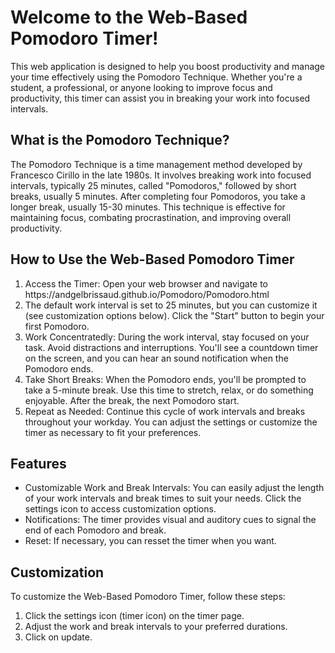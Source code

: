 <h1>Welcome to the Web-Based Pomodoro Timer!</h1>
<p></p>This web application is designed to help you boost productivity and manage your time effectively using the Pomodoro Technique. 
Whether you're a student, a professional, or anyone looking to improve focus and productivity, this timer can assist you in breaking your work into focused intervals.</p>

<h2>What is the Pomodoro Technique?</h2>
<p></p>The Pomodoro Technique is a time management method developed by Francesco Cirillo in the late 1980s. 
It involves breaking work into focused intervals, typically 25 minutes, called "Pomodoros," followed by short breaks, usually 5 minutes. 
After completing four Pomodoros, you take a longer break, usually 15-30 minutes. This technique is effective for maintaining focus, combating procrastination, and improving overall productivity.</p>
<h2>How to Use the Web-Based Pomodoro Timer</h2>
<ol>
    <li> Access the Timer: Open your web browser and navigate to https://andgelbrissaud.github.io/Pomodoro/Pomodoro.html </li>
    <li> The default work interval is set to 25 minutes, but you can customize it (see customization options below). Click the "Start" button to begin your first Pomodoro.</li>
    <li> Work Concentratedly: During the work interval, stay focused on your task. Avoid distractions and interruptions. You'll see a countdown timer on the screen, and you can hear an sound notification when the Pomodoro ends.</li>
    <li> Take Short Breaks: When the Pomodoro ends, you'll be prompted to take a 5-minute break. Use this time to stretch, relax, or do something enjoyable. After the break, the next Pomodoro start.</li>
    <li> Repeat as Needed: Continue this cycle of work intervals and breaks throughout your workday. You can adjust the settings or customize the timer as necessary to fit your preferences.</li>
</ol>
<h2>Features</h2>
<ul>
    <li> Customizable Work and Break Intervals: You can easily adjust the length of your work intervals and break times to suit your needs. Click the settings icon to access customization options.</li>
    <li> Notifications: The timer provides visual and auditory cues to signal the end of each Pomodoro and break.</li>
    <li> Reset: If necessary, you can resset the timer when you want.</li>
</ul>
<h2>Customization</h2>
<p>To customize the Web-Based Pomodoro Timer, follow these steps:</p>
<ol>
    <li> Click the settings icon (timer icon) on the timer page.</li>
    <li> Adjust the work and break intervals to your preferred durations.</li>
    <li> Click on update.</li>
</ol>
